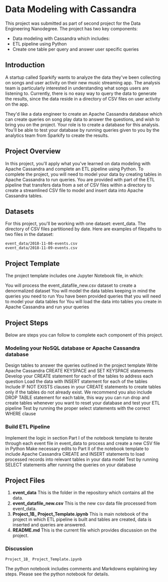 # Data Modeling with Cassandra

This project was submitted as part of second project for the Data Engineering Nanodegree. The project has two key components:
- Data modeling with Cassandra which includes:
- ETL pipeline using Python
- Create one table per query and answer user specific queries


## Introduction

A startup called Sparkify wants to analyze the data they've been collecting on songs and user activity on their new music streaming app. The analysis team is particularly interested in understanding what songs users are listening to. Currently, there is no easy way to query the data to generate the results, since the data reside in a directory of CSV files on user activity on the app.

They'd like a data engineer to create an Apache Cassandra database which can create queries on song play data to answer the questions, and wish to bring you on the project. Your role is to create a database for this analysis. You'll be able to test your database by running queries given to you by the analytics team from Sparkify to create the results.


## Project Overview
In this project, you'll apply what you've learned on data modeling with Apache Cassandra and complete an ETL pipeline using Python. To complete the project, you will need to model your data by creating tables in Apache Cassandra to run queries. You are provided with part of the ETL pipeline that transfers data from a set of CSV files within a directory to create a streamlined CSV file to model and insert data into Apache Cassandra tables.

## Datasets
For this project, you'll be working with one dataset: event_data. The directory of CSV files partitioned by date. Here are examples of filepaths to two files in the dataset:

```
event_data/2018-11-08-events.csv
event_data/2018-11-09-events.csv
```


## Project Template

The project template includes one Jupyter Notebook file, in which:

You will process the event_datafile_new.csv dataset to create a denormalized dataset
You will model the data tables keeping in mind the queries you need to run
You have been provided queries that you will need to model your data tables for
You will load the data into tables you create in Apache Cassandra and run your queries

## Project Steps

Below are steps you can follow to complete each component of this project.

### Modeling your NoSQL database or Apache Cassandra database

Design tables to answer the queries outlined in the project template
Write Apache Cassandra CREATE KEYSPACE and SET KEYSPACE statements
Develop your CREATE statement for each of the tables to address each question
Load the data with INSERT statement for each of the tables
Include IF NOT EXISTS clauses in your CREATE statements to create tables only if the tables do not already exist. We recommend you also include DROP TABLE statement for each table, this way you can run drop and create tables whenever you want to reset your database and test your ETL pipeline
Test by running the proper select statements with the correct WHERE clause

### Build ETL Pipeline

Implement the logic in section Part I of the notebook template to iterate through each event file in event_data to process and create a new CSV file in Python
Make necessary edits to Part II of the notebook template to include Apache Cassandra CREATE and INSERT statements to load processed records into relevant tables in your data model
Test by running SELECT statements after running the queries on your database


## Project Files

1. **event_data** This is the folder in the repository which contains all the data.
2. **event_datafile_new.csv** This is the new csv data file processed from event_data.
3. **Project_1B_ Project_Template.ipynb** This is main notebook of the project in which ETL pipeline is built and tables are created, data is inserted and queries are answered.
4. **README.md** This is the current file which provides discussion on the project.

### Discussion
```
Project_1B_ Project_Template.ipynb
```
The python notebook includes comments and Markdowns explaining key steps. Please see the python notebook for details.


   







